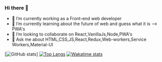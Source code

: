 ### Hi there 👋

<!--
**abyss-kp/abyss-kp** is a ✨ _special_ ✨ repository because its `README.md` (this file) appears on your GitHub profile.

Here are some ideas to get you started:
- 🤔 I’m looking for help with ...
- 📫 How to reach me: ...
- 😄 Pronouns: ...
- ⚡ Fun fact: ...
-->
- 🔭 I’m currently working as a Front-end web developer
- 🌱 I’m currently learning about the future of web and guess what it is --> PWA's
- 👯 I’m looking to collaborate on React,VanillaJs,Node,PWA's
- 💬 Ask me about HTML,CSS,JS,React,Redux,Web-workers,Service Workers,Material-UI

[![GitHub stats](https://github-readme-stats.vercel.app/api?username=abyss-kp&count_private=true&show_icons=true&theme=dark)]
[![Top Langs](https://github-readme-stats.vercel.app/api/top-langs/?username=abyss-kp&layout=compact)](https://github.com/anuraghazra/github-readme-stats)
[![Wakatime stats](https://github-readme-stats.vercel.app/api/wakatime?username=abyss-kp&layout=compact)](https://github.com/anuraghazra/github-readme-stats)


